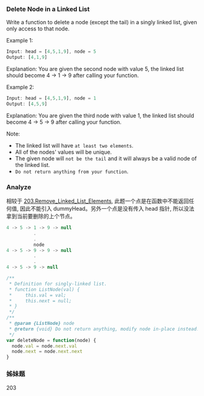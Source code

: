 ### Delete Node in a Linked List

Write a function to delete a node (except the tail) in a singly linked list, given only access to that node.

Example 1:

```js
Input: head = [4,5,1,9], node = 5
Output: [4,1,9]
```

Explanation: You are given the second node with value 5, the linked list should become 4 -> 1 -> 9 after calling your function.

Example 2:

```js
Input: head = [4,5,1,9], node = 1
Output: [4,5,9]
```

Explanation: You are given the third node with value 1, the linked list should become 4 -> 5 -> 9 after calling your function.

Note:

* The linked list will have `at least two elements`.
* All of the nodes' values will be unique.
* The given node will `not be the tail` and it will always be a valid node of the linked list.
* `Do not return anything from your function`.

### Analyze

相较于 [203.Remove_Linked_List_Elements](https://github.com/MuYunyun/blog/blob/master/BasicSkill/LeetCode/203.Remove_Linked_List_Elements/README.md), 此题一个点是在函数中不能返回任何值, 因此不能引入 dummyHead。另外一个点是没有传入 head 指针, 所以没法拿到当前要删除的上个节点。

```js
4 -> 5 -> 1 -> 9 -> null
          .
          .
          node
4 -> 5 -> 9 -> 9 -> null
          .
          .
4 -> 5 -> 9 -> null
```

```js
/**
 * Definition for singly-linked list.
 * function ListNode(val) {
 *     this.val = val;
 *     this.next = null;
 * }
 */
/**
 * @param {ListNode} node
 * @return {void} Do not return anything, modify node in-place instead.
 */
var deleteNode = function(node) {
  node.val = node.next.val
  node.next = node.next.next
}
```

### 姊妹题

203